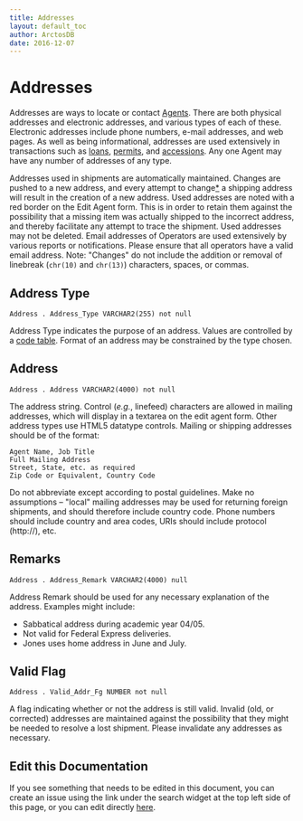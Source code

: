 ```yaml
---
title: Addresses
layout: default_toc
author: ArctosDB
date: 2016-12-07
---
```


# Addresses

Addresses are ways to locate or contact [Agents](/documentation/agent). There are both physical addresses and electronic addresses, and various types of each of these. Electronic addresses include phone numbers, e-mail addresses, and web pages. As well as being informational, addresses are used extensively in transactions such as [loans](/documentation/loans), [permits](/documentation/permits), and [accessions](/documentation/accession). Any one Agent may have any number of addresses of any type.

<a name="used"></a>Addresses used in shipments are automatically maintained. Changes are pushed to a new address, and every attempt to change[*](#change) a shipping address will result in the creation of a new address. Used addresses are noted with a red border on the Edit Agent form. This is in order to retain them against the possibility that a missing item was actually shipped to the incorrect address, and thereby facilitate any attempt to trace the shipment. Used addresses may not be deleted. Email addresses of Operators are used extensively by various reports or notifications. Please ensure that all operators have a valid email address. <a name="change"></a>Note: "Changes" do not include the addition or removal of linebreak (`chr(10)` and `chr(13)`) characters, spaces, or commas.

## Address Type

`Address . Address_Type VARCHAR2(255) not null`

Address Type indicates the purpose of an address. Values are controlled by a <a href="https://arctos.database.museum/info/ctDocumentation.cfm?table=ctaddress_type" class="external">code table</a>. Format of an address may be constrained by the type chosen.

## Address

`Address . Address VARCHAR2(4000) not null`

The address string. Control (*e.g.*, linefeed) characters are
allowed in mailing addresses, which will display in a textarea on the
edit agent form. Other address types use HTML5 datatype controls.
Mailing or shipping addresses should be of the format:

```
Agent Name, Job Title
Full Mailing Address
Street, State, etc. as required
Zip Code or Equivalent, Country Code
```

Do not abbreviate except according to postal guidelines. Make no
assumptions – "local" mailing addresses may be used for returning
foreign shipments, and should therefore include country code. Phone
numbers should include country and area codes, URIs should include
protocol (http://), etc.


## Remarks

`Address . Address_Remark VARCHAR2(4000) null`

Address Remark should be used for any necessary explanation of the address. Examples might
include:

-   Sabbatical address during academic year 04/05.
-   Not valid for Federal Express deliveries.
-   Jones uses home address in June and July.


## Valid Flag

`Address . Valid_Addr_Fg NUMBER not null`

A flag indicating whether or not the address is still valid.
Invalid (old, or corrected) addresses are maintained against the
possibility that they might be needed to resolve a lost shipment. Please
invalidate any addresses as necessary.

## Edit this Documentation

If you see something that needs to be edited in this document, you can create an issue using the link under the search widget at the top left side of this page, or you can edit directly <a href="https://github.com/ArctosDB/documentation-wiki/edit/gh-pages/_documentation/address.markdown" target="_blank">here</a>.
